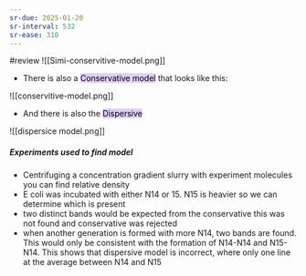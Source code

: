 ```yaml
---
sr-due: 2025-01-20
sr-interval: 532
sr-ease: 310
---
```


#review 
![[Simi-conservitive-model.png]]
- There is also a <mark style="background: #D2B3FFA6;">Conservative model</mark> that looks like this:

![[conservitive-model.png]]

- And there is also the <mark style="background: #D2B3FFA6;">Dispersive</mark>

![[dispersice model.png]]
##### Experiments used to find model

- Centrifuging a concentration gradient slurry with experiment molecules you can find relative density
- E coli was incubated with either N14 or 15. N15 is heavier so we can determine which is present
- two distinct bands would be expected from the conservative this was not found and conservative was rejected
- when another generation is formed with more N14, two bands are found. This would only be consistent with the formation of N14-N14 and N15-N14. This shows that dispersive model is incorrect, where only one line at the average between N14 and N15